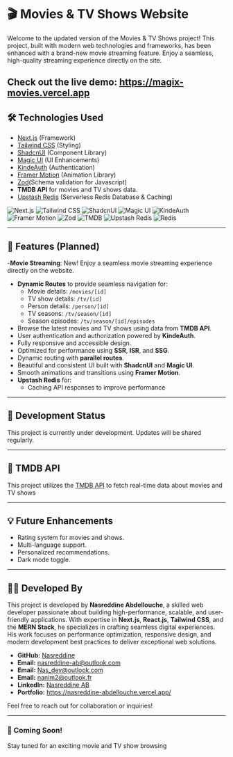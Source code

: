 # 🎬 Movies & TV Shows Website

Welcome to the updated version of the Movies & TV Shows project! This project, built with modern web technologies and frameworks, has been enhanced with a brand-new movie streaming feature. Enjoy a seamless, high-quality streaming experience directly on the site.

Check out the live demo: https://magix-movies.vercel.app
---

## 🛠️ Technologies Used
- [Next.js](https://nextjs.org) (Framework)
- [Tailwind CSS](https://tailwindcss.com) (Styling)
- [ShadcnUI](https://ui.shadcn.com) (Component Library)
- [Magic UI](https://magic.design) (UI Enhancements)
- [KindeAuth](https://kinde.com) (Authentication)
- [Framer Motion](https://motion.dev) (Animation Library)
- [Zod](https://zod.dev)(Schema validation for Javascript)
- **TMDB API** for movies and TV shows data.
- [Upstash Redis](https://upstash.com) (Serverless Redis Database & Caching)

![Next.js](https://img.shields.io/badge/Next.js-000000?style=for-the-badge&logo=next.js&logoColor=white)
![Tailwind CSS](https://img.shields.io/badge/Tailwind_CSS-38B2AC?style=for-the-badge&logo=tailwind-css&logoColor=white)
![ShadcnUI](https://img.shields.io/badge/ShadcnUI-000000?style=for-the-badge&logo=shadcn&logoColor=white)
![Magic UI](https://img.shields.io/badge/Magic_UI-5A67D8?style=for-the-badge&logoColor=white)
![KindeAuth](https://img.shields.io/badge/KindeAuth-2563EB?style=for-the-badge&logoColor=white)
![Framer Motion](https://img.shields.io/badge/Framer_Motion-0055FF?style=for-the-badge&logo=framer&logoColor=white)
![Zod](https://img.shields.io/badge/Zod-FA5252?style=for-the-badge&logoColor=white)
![TMDB](https://img.shields.io/badge/TMDB-01B4E4?style=for-the-badge&logo=tmdb&logoColor=white)
![Upstash Redis](https://img.shields.io/badge/Upstash_Redis-65A30D?style=for-the-badge&logo=redis&logoColor=white)
![Redis](https://img.shields.io/badge/Redis-DC382D?style=for-the-badge&logo=redis&logoColor=white)

---

## 🚀 Features (Planned)
-**Movie Streaming**: New! Enjoy a seamless movie streaming experience directly on the website.


- **Dynamic Routes** to provide seamless navigation for:
  - Movie details: `/movies/[id]`
  - TV show details: `/tv/[id]`
  - Person details: `/person/[id]`
  - TV seasons: `/tv/season/[id]`
  - Season episodes: `/tv/season/[id]/episodes`
- Browse the latest movies and TV shows using data from **TMDB API**.
- User authentication and authorization powered by **KindeAuth**.
- Fully responsive and accessible design.
- Optimized for performance using **SSR**, **ISR**, and **SSG**.
- Dynamic routing with **parallel routes**.
- Beautiful and consistent UI built with **ShadcnUI** and **Magic UI**.
- Smooth animations and transitions using **Framer Motion**.
- **Upstash Redis** for:
  - Caching API responses to improve performance

---

## 📅 Development Status
This project is currently under development. Updates will be shared regularly.

---

## 🔗 TMDB API
This project utilizes the [TMDB API](https://www.themoviedb.org/documentation/api) to fetch real-time data about movies and TV shows

---

## 💡 Future Enhancements
- Rating system for movies and shows.
- Multi-language support.
- Personalized recommendations.
- Dark mode toggle.

---

## 👨‍💻 Developed By  

This project is developed by **Nasreddine Abdellouche**, a skilled web developer passionate about building high-performance, scalable, and user-friendly applications. With expertise in **Next.js**, **React.js**, **Tailwind CSS**, and the **MERN Stack**, he specializes in crafting seamless digital experiences. His work focuses on performance optimization, responsive design, and modern development best practices to deliver exceptional web solutions.  

- **GitHub:** [Nasreddine](https://github.com/nasrokamora)  
- **Email:** nasreddine-ab@outlook.com
- **Email:** Nas_dev@outlook.com
- **Email:** nanim2@outlook.fr
- **LinkedIn:** [Nasreddine AB](https://www.linkedin.com/in/nasdev)  
- **Portfolio:** https://nasreddine-abdellouche.vercel.app/

Feel free to reach out for collaboration or inquiries!

---

### 📢 Coming Soon!
Stay tuned for an exciting movie and TV show browsing 
